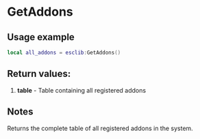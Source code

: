 # GetAddons

## Usage example
```lua
local all_addons = esclib:GetAddons()
```

## Return values:
1. **table** - Table containing all registered addons

## Notes
Returns the complete table of all registered addons in the system.
